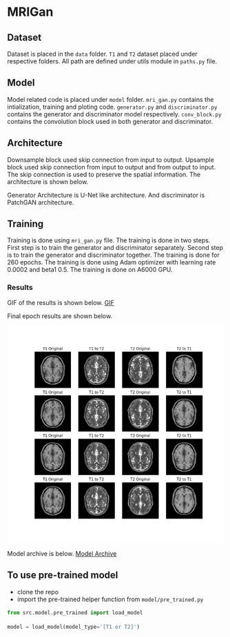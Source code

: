 # MRIGan


## Dataset

Dataset is placed in the `data` folder. `T1` and `T2` dataset placed under respective folders. All path are defined under utils module in `paths.py` file.

## Model

Model related code is placed under `model` folder. `mri_gan.py` contains the intialization, training and ploting code. `generator.py` and `discriminator.py` contains the generator and discriminator model respectively. `conv_block.py` contains the convolution block used in both generator and discriminator.

## Architecture
Downsample block used skip connection from input to output. Upsample block used skip connection from input to output and from output to input. The skip connection is used to preserve the spatial information. The architecture is shown below.

Generator Architecture is U-Net like architecture. And discriminator is PatchGAN architecture.

## Training

Training is done using `mri_gan.py` file. The training is done in two steps. First step is to train the generator and discriminator separately. Second step is to train the generator and discriminator together. The training is done for 260 epochs. The training is done using Adam optimizer with learning rate 0.0002 and beta1 0.5. The training is done on A6000 GPU.

### Results
GIF of the results is shown below.
[GIF](https://storage.googleapis.com/deeplearning-archive/MRIGan/cyclegan_360.gif)

Final epoch results are shown below.

![Final Epoch](./output/final_epoch.png)

Model archive is below.
[Model Archive](https://storage.googleapis.com/deeplearning-archive/MRIGan/models.zip)


## To use pre-trained model

- clone the repo
- import the pre-trained helper function from `model/pre_trained.py`
```python
from src.model.pre_trained import load_model

model = load_model(model_type='[T1 or T2]')
```